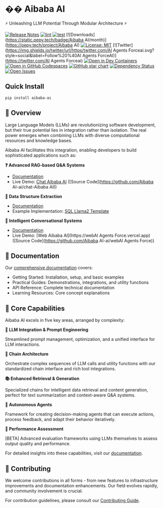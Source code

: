 # �� Aibaba AI

⚡ Unleashing LLM Potential Through Modular Architecture ⚡

[![Release Notes](https://img.shields.io/github/release/aibaba-ai/aibaba-ai)](https://github.com/aibaba-ai/aibaba-ai/releases)
[![lint](https://github.com/aibaba-ai/aibaba-ai/actions/workflows/lint.yml/badge.svg)](https://github.com/aibaba-ai/aibaba-ai/actions/workflows/lint.yml)
[![test](https://github.com/aibaba-ai/aibaba-ai/actions/workflows/test.yml/badge.svg)](https://github.com/aibaba-ai/aibaba-ai/actions/workflows/test.yml)
[![Downloads](https://static.pepy.tech/badge/Aibaba AI/month)](https://pepy.tech/project/Aibaba AI)
[![License: MIT](https://img.shields.io/badge/License-MIT-yellow.svg)](https://opensource.org/licenses/MIT)
[![Twitter](https://img.shields.io/twitter/url/https/twitter.com/AI Agents Forceai.svg?style=social&label=Follow%20%40AI Agents ForceAI)](https://twitter.com/AI Agents Forceai)
[![Open in Dev Containers](https://img.shields.io/static/v1?label=Dev%20Containers&message=Open&color=blue&logo=visualstudiocode)](https://vscode.dev/redirect?url=vscode://ms-vscode-remote.remote-containers/cloneInVolume?url=https://github.com/aibaba-ai/aibaba-ai)
[![Open in GitHub Codespaces](https://github.com/codespaces/badge.svg)](https://codespaces.new/aibaba-ai/aibaba-ai)
[![GitHub star chart](https://img.shields.io/github/stars/aibaba-ai/aibaba-ai?style=social)](https://star-history.com/#aibaba-ai/aibaba-ai)
[![Dependency Status](https://img.shields.io/librariesio/github/aibaba-ai/aibaba-ai)](https://libraries.io/github/aibaba-ai/aibaba-ai)
[![Open Issues](https://img.shields.io/github/issues-raw/aibaba-ai/aibaba-ai)](https://github.com/aibaba-ai/aibaba-ai/issues)



## Quick Install

`pip install aibaba-ai`

## 🤔 Overview

Large Language Models (LLMs) are revolutionizing software development, but their true potential lies in integration rather than isolation. The real power emerges when combining LLMs with diverse computational resources and knowledge bases.

Aibaba AI facilitates this integration, enabling developers to build sophisticated applications such as:

**❓ Advanced RAG-based Q&A Systems**

- [Documentation](https://docs.aibaba.world/docs/use_cases/question_answering/)
- Live Demo: [Chat Aibaba AI](https://chat.aibaba.world) ([Source Code](https://github.com/Aibaba AI-ai/chat-Aibaba AI))

**🧱 Data Structure Extraction**

- [Documentation](https://docs.aibaba.world/docs/use_cases/extraction/)
- Example Implementation: [SQL Llama2 Template](https://github.com/aibaba-ai/aibaba-ai-extract/)

**🤖 Intelligent Conversational Systems**

- [Documentation](https://docs.aibaba.world/docs/use_cases/chatbots)
- Live Demo: [Web Aibaba AI](https://webAI Agents Force.vercel.app) ([Source Code](https://github.com/Aibaba AI-ai/webAI Agents Force))

## 📖 Documentation

Our [comprehensive documentation](https://docs.aibaba.world) covers:

- Getting Started: Installation, setup, and basic examples
- Practical Guides: Demonstrations, integrations, and utility functions
- API Reference: Complete technical documentation
- Learning Resources: Core concept explanations

## 🚀 Core Capabilities

Aibaba AI excels in five key areas, arranged by complexity:

**📃 LLM Integration & Prompt Engineering**

Streamlined prompt management, optimization, and a unified interface for LLM interactions.

**🔗 Chain Architecture**

Orchestrate complex sequences of LLM calls and utility functions with our standardized chain interface and rich tool integrations.

**📚 Enhanced Retrieval & Generation**

Specialized chains for intelligent data retrieval and content generation, perfect for text summarization and context-aware Q&A systems.

**🤖 Autonomous Agents**

Framework for creating decision-making agents that can execute actions, process feedback, and adapt their behavior iteratively.

**🧐 Performance Assessment**

[BETA] Advanced evaluation frameworks using LLMs themselves to assess output quality and performance.

For detailed insights into these capabilities, visit our [documentation](https://docs.aibaba.world).

## 💁 Contributing

We welcome contributions in all forms - from new features to infrastructure improvements and documentation enhancements. Our field evolves rapidly, and community involvement is crucial.

For contribution guidelines, please consult our [Contributing Guide](https://docs.aibaba.world/docs/contributing/).
